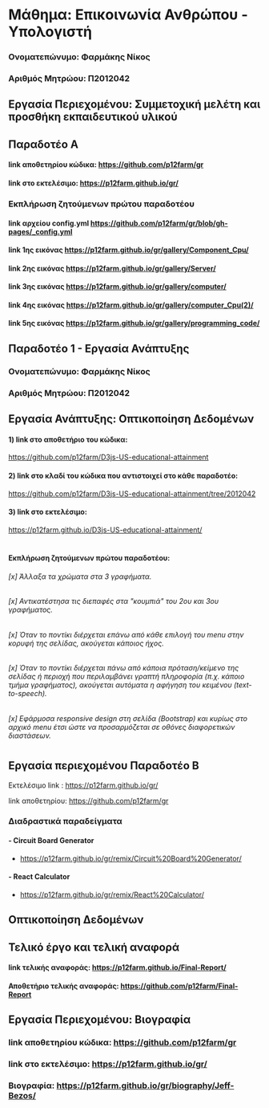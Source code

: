# Μάθημα: Επικοινωνία Ανθρώπου - Υπολογιστή
### Ονοματεπώνυμο: Φαρμάκης Νίκος
### Αριθμός Μητρώου: Π2012042
## Εργασία Περιεχομένου: Συμμετοχική μελέτη και προσθήκη εκπαιδευτικού υλικού
## Παραδοτέο Α
#### link αποθετηρίου κώδικα: https://github.com/p12farm/gr
#### link στο εκτελέσιμο: https://p12farm.github.io/gr/
### Εκπλήρωση ζητούμενων πρώτου παραδοτέου
#### link  αρχείου config.yml https://github.com/p12farm/gr/blob/gh-pages/_config.yml
#### link 1ης εικόνας https://p12farm.github.io/gr/gallery/Component_Cpu/
#### link 2ης εικόνας https://p12farm.github.io/gr/gallery/Server/
#### link 3ης εικόνας https://p12farm.github.io/gr/gallery/computer/
#### link 4ης εικόνας https://p12farm.github.io/gr/gallery/computer_Cpu(2)/
#### link 5ης εικόνας https://p12farm.github.io/gr/gallery/programming_code/


## Παραδοτέο 1 - Εργασία Ανάπτυξης

### Ονοματεπώνυμο: Φαρμάκης Νίκος
### Αριθμός Μητρώου: Π2012042
## Εργασία Ανάπτυξης: Οπτικοποίηση Δεδομένων


#### 1) link στο αποθετήριο του κώδικα:
https://github.com/p12farm/D3js-US-educational-attainment
#### 2) link στο κλαδί του κώδικα που αντιστοιχεί στο κάθε παραδοτέο:
https://github.com/p12farm/D3js-US-educational-attainment/tree/2012042
#### 3) link στο εκτελέσιμο:
https://p12farm.github.io/D3js-US-educational-attainment/
#
#### Εκπλήρωση ζητούμενων πρώτου παραδοτέου:
###### [x] Άλλαξα τα χρώματα στα 3 γραφήματα.
######
###### [x] Αντικατέστησα τις διεπαφές στα "κουμπιά" του 2ου και 3ου γραφήματος.
######
###### [x] Όταν το ποντίκι διέρχεται επάνω από κάθε επιλογή του menu στην κορυφή της σελίδας, ακούγεται κάποιος ήχος.
######
###### [x] Όταν το ποντίκι διέρχεται πάνω από κάποια πρόταση/κείμενο της σελίδας ή περιοχή που περιλαμβάνει γραπτή πληροφορία (π.χ. κάποιο τμήμα γραφήματος), ακούγεται αυτόματα η αφήγηση του κειμένου (text-to-speech).
######
###### [x] Εφάρμοσα responsive design στη σελίδα (Bootstrap) και κυρίως στο αρχικό menu έτσι ώστε να προσαρμόζεται σε οθόνες διαφορετικών διαστάσεων.
#

## Εργασία περιεχομένου  Παραδοτέο Β


Εκτελέσιμο link : https://p12farm.github.io/gr/ 

link αποθετηρίου: https://github.com/p12farm/gr

### Διαδραστικά παραδείγματα

#### - Circuit Board Generator
   - https://p12farm.github.io/gr/remix/Circuit%20Board%20Generator/
    
    
#### - React Calculator
   - https://p12farm.github.io/gr/remix/React%20Calculator/
   
  ## Οπτικοποίηση Δεδομένων
  ## Τελικό έργο και τελική αναφορά
  
#### link τελικής αναφοράς: https://p12farm.github.io/Final-Report/

#### Αποθετήριο τελικής αναφοράς: https://github.com/p12farm/Final-Report

## Εργασία Περιεχομένου: Βιογραφία
### link αποθετηρίου κώδικα: https://github.com/p12farm/gr
### link στο εκτελέσιμο: https://p12farm.github.io/gr/
### Βιογραφία: https://p12farm.github.io/gr/biography/Jeff-Bezos/


